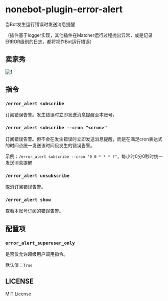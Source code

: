nonebot-plugin-error-alert
========

当Bot发生运行错误时发送消息提醒

（插件基于logger实现，其他插件在Matcher运行过程抛出异常，或是记录ERROR级别的日志，都将视作Bot运行错误）

## 卖家秀

![1](img/1.png)

## 指令

### `/error_alert subscribe`

订阅错误告警。发生错误时立即发送消息提醒至本账号。

### `/error_alert subscribe --cron "<cron>"`

订阅错误告警。但不会在发生错误时立即发送消息提醒，而是在满足cron表达式的时间点统一发送该时间段发生的错误告警。

示例：`/error_alert subscribe --cron "0 0 * * * ?"`，每小时0分0秒时统一发送消息提醒

### `/error_alert unsubscribe`

取消订阅错误告警。

### `/error_alert show`

查看本账号订阅的错误告警。

## 配置项

### `error_alert_superuser_only`

是否仅允许超级用户调用指令。

默认值：`True`

## LICENSE

MIT License
